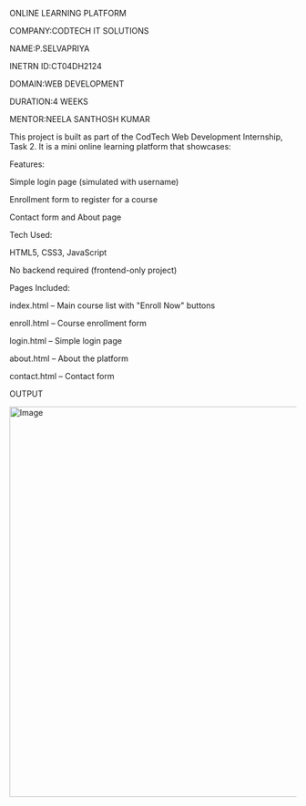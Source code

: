 ONLINE LEARNING PLATFORM

COMPANY:CODTECH IT SOLUTIONS

NAME:P.SELVAPRIYA

INETRN ID:CT04DH2124

DOMAIN:WEB DEVELOPMENT

DURATION:4 WEEKS

MENTOR:NEELA SANTHOSH KUMAR

This project is built as part of the CodTech Web Development Internship, Task 2.
It is a mini online learning platform that showcases:

Features:
 
 Simple login page (simulated with username)

 Enrollment form to register for a course

 Contact form and  About page

 Tech Used:

 HTML5, CSS3, JavaScript

 No backend required (frontend-only project)

 Pages Included:
 
 index.html – Main course list with "Enroll Now" buttons

enroll.html – Course enrollment form

login.html – Simple login page

about.html – About the platform

contact.html – Contact form

OUTPUT

<img width="1340" height="685" alt="Image" src="https://github.com/user-attachments/assets/cb49b333-ec51-49ef-bc8b-789341a7b6f2" />
